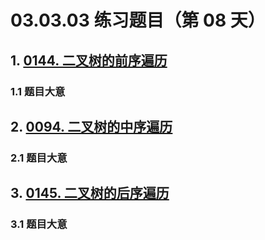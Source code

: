 # 03.03.03 练习题目（第 08 天）

## 1. [0144. 二叉树的前序遍历](https://leetcode.cn/problems/binary-tree-preorder-traversal/)

### 1.1 题目大意



## 2. [0094. 二叉树的中序遍历](https://leetcode.cn/problems/binary-tree-inorder-traversal/)

### 2.1 题目大意



## 3. [0145. 二叉树的后序遍历](https://leetcode.cn/problems/binary-tree-postorder-traversal/)

### 3.1 题目大意

